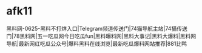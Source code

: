 # afk11
黑料网-0625-黑料不打烊入口|Telegram频道传送门|74猫导航主站|74猫传送门|78黑料网|五一吃瓜网今日吃瓜fun|黑料曝料网|黑料大事记|黑料大爆料|黑料网导航|最新网红吃瓜公众号|爆料黑料在线浏览|最新吃瓜爆料网站推荐|881比鸭
